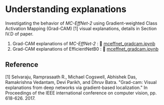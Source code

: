 # Understanding explanations

Investigating the behavior of _MC-EffNet-2_ using Gradient-weighted Class Activation Mapping (Grad-CAM) [1] visual explanations, details in Section IV.D of paper.

1. Grad-CAM explanations of _MC-EffNet-2_ : :mag_right: [mceffnet_gradcam.ipynb](https://github.com/manjaryp/GANvsGraphicsvsReal/blob/main/Understanding%20explanations/mceffnet_gradcam.ipynb) </br>
2. Grad-CAM explanations of EfficientNetB0 : :mag_right: [mceffnet_gradcam.ipynb](https://github.com/manjaryp/GANvsGraphicsvsReal/blob/main/Understanding%20explanations/mceffnet_gradcam.ipynb)

## Reference </br>
[1] Selvaraju, Ramprasaath R., Michael Cogswell, Abhishek Das, Ramakrishna Vedantam, Devi Parikh, and Dhruv Batra. "Grad-cam: Visual explanations from deep networks via gradient-based localization." In Proceedings of the IEEE international conference on computer vision, pp. 618-626. 2017.
